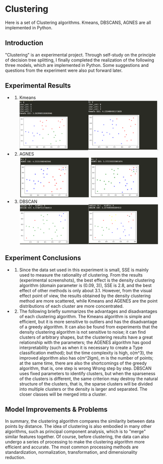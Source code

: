 # Clustering
Here is a set of Clustering algorithms. Kmeans, DBSCANS, AGNES are all implemented in Python.

## Introduction
"Clustering" is an experimental project. Through self-study on the principle of decision tree splitting, I finally completed the realization of the following three models, which are implemented in Python. Some suggestions and questions from the experiment were also put forward later.

## Experimental Results
- 1. Kmeans
![avatar](./pic/Kmeans.png)

- 2. AGNES
![avatar](./pic/AGNES.png)

- 3. DBSCAN
![avatar](./pic/DBSCAN.png)

## Experiment Conclusions

- 1) Since the data set used in this experiment is small, SSE is mainly used to measure the rationality of clustering. From the results (experimental screenshots), the best effect is the density clustering algorithm (domain parameter is (0.09, 3)), SSE is 2.8, and the best effect of other methods is only about 3.1. However, from the visual effect point of view, the results obtained by the density clustering method are more scattered, while Kmeans and AGENES are the point distributions of each cluster are more concentrated.
- 2) The following briefly summarizes the advantages and disadvantages of each clustering algorithm. The Kmeans algorithm is simple and efficient, but it is more sensitive to outliers and has the disadvantage of a greedy algorithm. It can also be found from experiments that the density clustering algorithm is not sensitive to noise; it can find clusters of arbitrary shapes, but the clustering results have a great relationship with the parameters; the AGENES algorithm has good interpretability (such as when it is necessary to create a Type classification method); but the time complexity is high, o(m^3), the improved algorithm also has o(m^2lgm), m is the number of points; at the same time, there are also the shortcomings of the greedy algorithm, that is, one step is wrong Wrong step by step. DBSCAN uses fixed parameters to identify clusters, but when the sparseness of the clusters is different, the same criterion may destroy the natural structure of the clusters, that is, the sparse clusters will be divided into multiple clusters or the density is larger and separated. The closer classes will be merged into a cluster.

## Model Improvements & Problems

In summary, the clustering algorithm compares the similarity between data points by distance. The idea of clustering is also embodied in many other algorithms, such as principal component analysis, which is to "merge" similar features together. Of course, before clustering, the data can also undergo a series of processing to make the clustering algorithm more efficient and accurate. The most common processing methods are standardization, normalization, transformation, and dimensionality reduction.